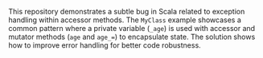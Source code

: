 This repository demonstrates a subtle bug in Scala related to exception handling within accessor methods. The `MyClass` example showcases a common pattern where a private variable (`_age`) is used with accessor and mutator methods (`age` and `age_=`) to encapsulate state.  The solution shows how to improve error handling for better code robustness.